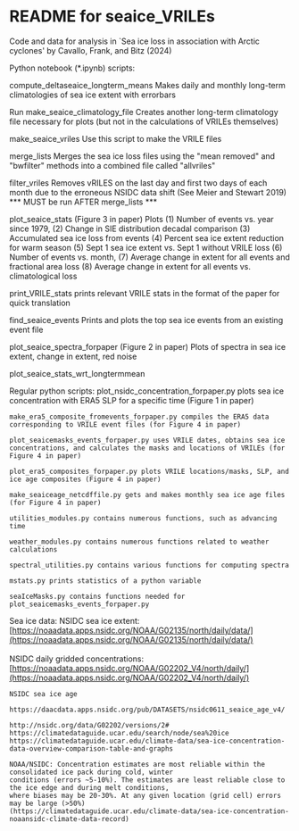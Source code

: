 # README for seaice_VRILEs

Code and data for analysis in `Sea ice loss in association with Arctic cyclones' by Cavallo, Frank, and Bitz (2024)

Python notebook (*.ipynb) scripts:

compute_deltaseaice_longterm_means
    Makes daily and monthly long-term climatologies of sea ice extent with errorbars

Run make_seaice_climatology_file
    Creates another long-term climatology file necessary for plots (but not in the calculations of VRILEs themselves)

make_seaice_vriles 
    Use this script to make the VRILE files

merge_lists
    Merges the sea ice loss files using the "mean removed" and "bwfilter" methods into a combined file called "allvriles"

filter_vriles
   Removes vRILES on the last day and first two days of each month due to the erroneous NSIDC data shift (See Meier and Stewart 2019)
 *** MUST be run AFTER merge_lists ***
    
plot_seaice_stats (Figure 3 in paper)
	Plots (1) Number of events vs. year since 1979, 
          (2) Change in SIE distribution decadal comparison
          (3) Accumulated sea ice loss from events
          (4) Percent sea ice extent reduction for warm season
          (5) Sept 1 sea ice extent vs. Sept 1 without VRILE loss
	      (6) Number of events vs. month, 
	      (7) Average change in extent for all events and fractional area loss
	      (8) Average change in extent for all events vs. climatological loss

print_VRILE_stats
    prints relevant VRILE stats in the format of the paper for quick translation

find_seaice_events
    Prints and plots the top sea ice events from an existing event file

plot_seaice_spectra_forpaper (Figure 2 in paper)
    Plots of spectra in sea ice extent, change in extent, red noise
	
plot_seaice_stats_wrt_longtermmean

Regular python scripts:
    plot_nsidc_concentration_forpaper.py plots sea ice concentration with ERA5 SLP for a specific time (Figure 1 in paper)
    
    make_era5_composite_fromevents_forpaper.py compiles the ERA5 data corresponding to VRILE event files (for Figure 4 in paper)
    
    plot_seaicemasks_events_forpaper.py uses VRILE dates, obtains sea ice concentrations, and calculates the masks and locations of VRILEs (for Figure 4 in paper)
    
    plot_era5_composites_forpaper.py plots VRILE locations/masks, SLP, and ice age composites (Figure 4 in paper)
    
    make_seaiceage_netcdffile.py gets and makes monthly sea ice age files (for Figure 4 in paper)
    
    utilities_modules.py contains numerous functions, such as advancing time
    
    weather_modules.py contains numerous functions related to weather calculations
    
    spectral_utilities.py contains various functions for computing spectra
    
    mstats.py prints statistics of a python variable
    
    seaIceMasks.py contains functions needed for plot_seaicemasks_events_forpaper.py

Sea ice data:
    NSIDC sea ice extent: <br />
       [https://noaadata.apps.nsidc.org/NOAA/G02135/north/daily/data/](https://noaadata.apps.nsidc.org/NOAA/G02135/north/daily/data/)
    <br /><br />
    NSIDC daily gridded concentrations: <br />
       [https://noaadata.apps.nsidc.org/NOAA/G02202_V4/north/daily/](https://noaadata.apps.nsidc.org/NOAA/G02202_V4/north/daily/)

    NSIDC sea ice age
       https://daacdata.apps.nsidc.org/pub/DATASETS/nsidc0611_seaice_age_v4/

    http://nsidc.org/data/G02202/versions/2#
    https://climatedataguide.ucar.edu/search/node/sea%20ice
    https://climatedataguide.ucar.edu/climate-data/sea-ice-concentration-data-overview-comparison-table-and-graphs
   
    NOAA/NSIDC: Concentration estimates are most reliable within the consolidated ice pack during cold, winter 
    conditions (errors ~5-10%). The estimates are least reliable close to the ice edge and during melt conditions, 
    where biases may be 20-30%. At any given location (grid cell) errors may be large (>50%) 
    (https://climatedataguide.ucar.edu/climate-data/sea-ice-concentration-noaansidc-climate-data-record)
